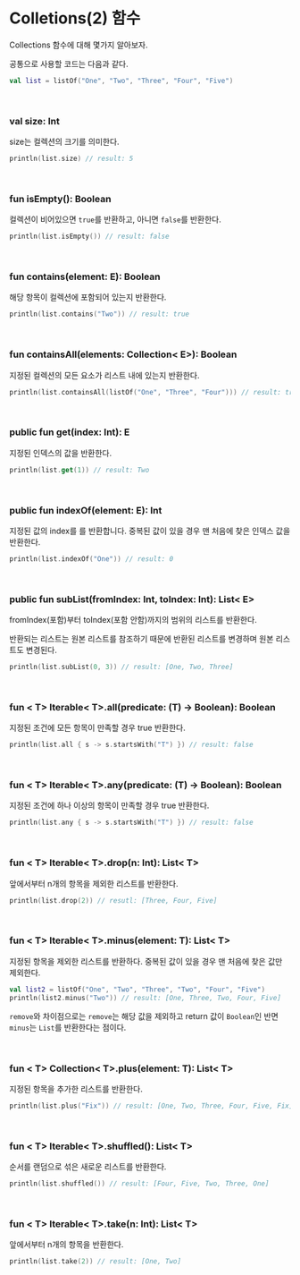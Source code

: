 # Colletions(2) 함수

Collections 함수에 대해 몇가지 알아보자.

공통으로 사용할 코드는 다음과 같다.

```kotlin
val list = listOf("One", "Two", "Three", "Four", "Five")
```

</br >

### val size: Int

size는 컬렉션의 크기를 의미한다.

```kotlin
println(list.size) // result: 5
```

</br >

### fun isEmpty(): Boolean

컬렉션이 비어있으면 `true`를 반환하고, 아니면 `false`를 반환한다.

~~~kotlin
println(list.isEmpty()) // result: false
~~~

</br >

### fun contains(element: E): Boolean

해당 항목이 컬렉션에 포함되어 있는지 반환한다.

```kotlin
println(list.contains("Two")) // result: true
```

</br >

### fun containsAll(elements: Collection< E>): Boolean

지정된 컬렉션의 모든 요소가 리스트 내에 있는지 반환한다.

```kotlin
println(list.containsAll(listOf("One", "Three", "Four"))) // result: true
```

</br >

### public fun get(index: Int): E

지정된 인덱스의 값을 반환한다.

~~~kotlin
println(list.get(1)) // result: Two
~~~

</br >

### public fun indexOf(element:  E): Int

지정된 값의 index를 를 반환합니다. 중복된 값이 있을 경우 맨 처음에 찾은 인덱스 값을 반환한다.

~~~kotlin
println(list.indexOf("One")) // result: 0
~~~

</br >

### public fun subList(fromIndex: Int, toIndex: Int): List< E>

fromIndex(포함)부터 toIndex(포함 안함)까지의 범위의 리스트를 반환한다.

반환되는 리스트는 원본 리스트를 참조하기 때문에 반환된 리스트를 변경하며 원본 리스트도 변경된다.

```kotlin
println(list.subList(0, 3)) // result: [One, Two, Three]
```

</br >

### fun < T> Iterable< T>.all(predicate: (T) -> Boolean): Boolean

지정된 조건에 모든 항목이 만족할 경우 true 반환한다.

~~~kotlin
println(list.all { s -> s.startsWith("T") }) // result: false
~~~

</br >

### fun < T> Iterable< T>.any(predicate: (T) -> Boolean): Boolean

지정된 조건에 하나 이상의 항목이 만족할 경우 true 반환한다.

```kotlin
println(list.any { s -> s.startsWith("T") }) // result: false
```

</br >

### fun < T> Iterable< T>.drop(n: Int): List< T>

앞에서부터 n개의 항목을 제외한 리스트를 반환한다.

~~~kotlin
println(list.drop(2)) // resutl: [Three, Four, Five]
~~~

</br >

### fun < T> Iterable< T>.minus(element: T): List< T>

지정된 항목을 제외한 리스트를 반환하다. 중복된 값이 있을 경우 맨 처음에 찾은 값만 제외한다.

```kotlin
val list2 = listOf("One", "Two", "Three", "Two", "Four", "Five")
println(list2.minus("Two")) // result: [One, Three, Two, Four, Five]
```

`remove`와 차이점으로는 `remove`는 해당 값을 제외하고 return 값이 `Boolean`인 반면 `minus`는 `List`를 반환한다는 점이다.

</br >

### fun < T> Collection< T>.plus(element: T): List< T> 

지정된 항목을 추가한 리스트를 반환한다.

~~~kotlin
println(list.plus("Fix")) // result: [One, Two, Three, Four, Five, Fix]
~~~

</br >

### fun < T> Iterable< T>.shuffled(): List< T>

순서를 랜덤으로 섞은 새로운 리스트를 반환한다.

```kotlin
println(list.shuffled()) // result: [Four, Five, Two, Three, One]
```

</br >

### fun < T> Iterable< T>.take(n: Int): List< T>

앞에서부터 n개의 항목을 반환한다.

~~~kotlin
println(list.take(2)) // result: [One, Two]
~~~

